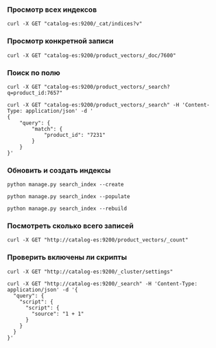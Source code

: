 ### **Просмотр всех индексов** 
```
curl -X GET "catalog-es:9200/_cat/indices?v"
```

### **Просмотр конкретной записи**
```
curl -X GET "catalog-es:9200/product_vectors/_doc/7600"
```

### Поиск по полю
```
curl -X GET "catalog-es:9200/product_vectors/_search?q=product_id:7657"
```

```
curl -X GET "catalog-es:9200/product_vectors/_search" -H 'Content-Type: application/json' -d '
{
    "query": {
        "match": {
            "product_id": "7231"
        }
    }
}'
```

### Обновить и создать индексы
```
python manage.py search_index --create
```
```
python manage.py search_index --populate
```
```
python manage.py search_index --rebuild

```


### Посмотреть сколько всего записей
```
curl -X GET "http://catalog-es:9200/product_vectors/_count"
```

### Проверить включены ли скрипты
```
curl -X GET "http://catalog-es:9200/_cluster/settings"
```
```
curl -X GET "http://catalog-es:9200/_search" -H 'Content-Type: application/json' -d '{
  "query": {
    "script": {
      "script": {
        "source": "1 + 1"
      }
    }
  }
}'

```
